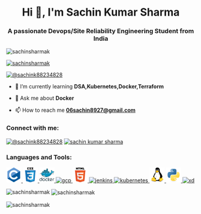 <h1 align="center">Hi 👋, I'm Sachin Kumar Sharma</h1>
<h3 align="center">A passionate Devops/Site Reliability Engineering Student from India</h3>


<p align="left"> <img src="https://komarev.com/ghpvc/?username=sachinsharmak&label=Profile%20views&color=0e75b6&style=flat" alt="sachinsharmak" /> </p>

<p align="left"> <a href="https://github.com/ryo-ma/github-profile-trophy"><img src="https://github-profile-trophy.vercel.app/?username=sachinsharmak" alt="sachinsharmak" /></a> </p>

<p align="left"> <a href="https://twitter.com/@sachink88234828" target="blank"><img src="https://img.shields.io/twitter/follow/@sachink88234828?logo=twitter&style=for-the-badge" alt="@sachink88234828" /></a> </p>

- 🌱 I’m currently learning **DSA,Kubernetes,Docker,Terraform**

- 💬 Ask me about **Docker**

- 📫 How to reach me **06sachin8927@gmail.com**

<h3 align="left">Connect with me:</h3>
<p align="left">
<a href="https://twitter.com/@sachink88234828" target="blank"><img align="center" src="https://raw.githubusercontent.com/rahuldkjain/github-profile-readme-generator/master/src/images/icons/Social/twitter.svg" alt="@sachink88234828" height="30" width="40" /></a>
<a href="https://linkedin.com/in/sachin kumar sharma" target="blank"><img align="center" src="https://raw.githubusercontent.com/rahuldkjain/github-profile-readme-generator/master/src/images/icons/Social/linked-in-alt.svg" alt="sachin kumar sharma" height="30" width="40" /></a>
</p>

<h3 align="left">Languages and Tools:</h3>
<p align="left"> <a href="https://www.cprogramming.com/" target="_blank" rel="noreferrer"> <img src="https://raw.githubusercontent.com/devicons/devicon/master/icons/c/c-original.svg" alt="c" width="40" height="40"/> </a> <a href="https://www.w3schools.com/css/" target="_blank" rel="noreferrer"> <img src="https://raw.githubusercontent.com/devicons/devicon/master/icons/css3/css3-original-wordmark.svg" alt="css3" width="40" height="40"/> </a> <a href="https://www.docker.com/" target="_blank" rel="noreferrer"> <img src="https://raw.githubusercontent.com/devicons/devicon/master/icons/docker/docker-original-wordmark.svg" alt="docker" width="40" height="40"/> </a> <a href="https://cloud.google.com" target="_blank" rel="noreferrer"> <img src="https://www.vectorlogo.zone/logos/google_cloud/google_cloud-icon.svg" alt="gcp" width="40" height="40"/> </a> <a href="https://www.w3.org/html/" target="_blank" rel="noreferrer"> <img src="https://raw.githubusercontent.com/devicons/devicon/master/icons/html5/html5-original-wordmark.svg" alt="html5" width="40" height="40"/> </a> <a href="https://www.jenkins.io" target="_blank" rel="noreferrer"> <img src="https://www.vectorlogo.zone/logos/jenkins/jenkins-icon.svg" alt="jenkins" width="40" height="40"/> </a> <a href="https://kubernetes.io" target="_blank" rel="noreferrer"> <img src="https://www.vectorlogo.zone/logos/kubernetes/kubernetes-icon.svg" alt="kubernetes" width="40" height="40"/> </a> <a href="https://www.linux.org/" target="_blank" rel="noreferrer"> <img src="https://raw.githubusercontent.com/devicons/devicon/master/icons/linux/linux-original.svg" alt="linux" width="40" height="40"/> </a> <a href="https://www.python.org" target="_blank" rel="noreferrer"> <img src="https://raw.githubusercontent.com/devicons/devicon/master/icons/python/python-original.svg" alt="python" width="40" height="40"/> </a> <a href="https://www.adobe.com/products/xd.html" target="_blank" rel="noreferrer"> <img src="https://cdn.worldvectorlogo.com/logos/adobe-xd.svg" alt="xd" width="40" height="40"/> </a> </p>

<p><img align="left" src="https://github-readme-stats.vercel.app/api/top-langs?username=sachinsharmak&show_icons=true&locale=en&layout=compact" alt="sachinsharmak" /></p>

<p>&nbsp;<img align="center" src="https://github-readme-stats.vercel.app/api?username=sachinsharmak&show_icons=true&locale=en" alt="sachinsharmak" /></p>

<p><img align="center" src="https://github-readme-streak-stats.herokuapp.com/?user=sachinsharmak&" alt="sachinsharmak" /></p>
